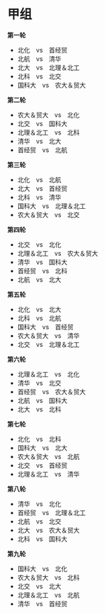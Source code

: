 # **甲组**
**第一轮**
+ 北化&emsp;vs&emsp;首经贸
+ 北航&emsp;vs&emsp;清华
+ 北大&emsp;vs&emsp;北理＆北工
+ 北科&emsp;vs&emsp;北交
+ 国科大&emsp;vs&emsp;农大＆贸大

**第二轮**
+ 农大＆贸大&emsp;vs&emsp;北化
+ 北交&emsp;vs&emsp;国科大
+ 北理＆北工&emsp;vs&emsp;北科
+ 清华&emsp;vs&emsp;北大
+ 首经贸&emsp;vs&emsp;北航

**第三轮**
+ 北化&emsp;vs&emsp;北航
+ 北大&emsp;vs&emsp;首经贸
+ 北科&emsp;vs&emsp;清华
+ 国科大&emsp;vs&emsp;北理＆北工
+ 农大＆贸大&emsp;vs&emsp;北交

**第四轮**
+ 北交&emsp;vs&emsp;北化
+ 北理＆北工&emsp;vs&emsp;农大＆贸大
+ 清华&emsp;vs&emsp;国科大
+ 首经贸&emsp;vs&emsp;北科
+ 北航&emsp;vs&emsp;北大

**第五轮**
+ 北化&emsp;vs&emsp;北大
+ 北科&emsp;vs&emsp;北航
+ 国科大&emsp;vs&emsp;首经贸
+ 农大＆贸大&emsp;vs&emsp;清华
+ 北交&emsp;vs&emsp;北理＆北工

**第六轮**
+ 北理＆北工&emsp;vs&emsp;北化
+ 清华&emsp;vs&emsp;北交
+ 首经贸&emsp;vs&emsp;农大＆贸大
+ 北航&emsp;vs&emsp;国科大
+ 北大&emsp;vs&emsp;北科

**第七轮**
+ 北化&emsp;vs&emsp;北科
+ 国科大&emsp;vs&emsp;北大
+ 农大＆贸大&emsp;vs&emsp;北航
+ 北交&emsp;vs&emsp;首经贸
+ 北理＆北工&emsp;vs&emsp;清华

**第八轮**
+ 清华&emsp;vs&emsp;北化
+ 首经贸&emsp;vs&emsp;北理＆北工
+ 北航&emsp;vs&emsp;北交
+ 北大&emsp;vs&emsp;农大＆贸大
+ 北科&emsp;vs&emsp;国科大

**第九轮**
+ 国科大&emsp;vs&emsp;北化
+ 农大＆贸大&emsp;vs&emsp;北科
+ 北交&emsp;vs&emsp;北大
+ 北理＆北工&emsp;vs&emsp;北航
+ 清华&emsp;vs&emsp;首经贸

